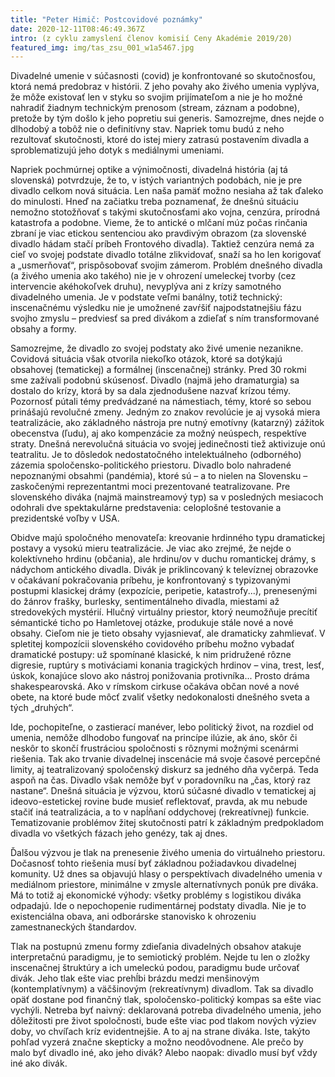 ```yaml
---
title: "Peter Himič: Postcovidové poznámky"
date: 2020-12-11T08:46:49.367Z
intro: (z cyklu zamyslení členov komisií Ceny Akadémie 2019/20)
featured_img: img/tas_zsu_001_w1a5467.jpg
---
```

Divadelné umenie v súčasnosti (covid) je konfrontované so skutočnosťou, ktorá nemá predobraz v histórii. Z jeho povahy ako živého umenia vyplýva, že môže existovať len v styku so svojim prijímateľom a nie je ho možné nahradiť žiadnym technickým prenosom (stream, záznam a podobne), pretože by tým došlo k jeho popretiu sui generis. Samozrejme, dnes nejde o dlhodobý a tobôž nie o definitívny stav. Napriek tomu budú z neho rezultovať skutočnosti, ktoré do istej miery zatrasú postavením divadla a sproblematizujú jeho dotyk s mediálnymi umeniami.

Napriek pochmúrnej optike a výnimočnosti, divadelná história (aj tá slovenská) potvrdzuje, že to, v istých variantných podobách, nie je pre divadlo celkom nová situácia. Len naša pamäť možno nesiaha až tak ďaleko do minulosti. Hneď na začiatku treba poznamenať, že  dnešnú situáciu nemožno stotožňovať s takými skutočnosťami ako vojna, cenzúra, prírodná katastrofa a podobne. Vieme, že to antické o mlčaní múz počas rinčania zbraní je viac etickou sentenciou ako pravdivým obrazom (za slovenské divadlo hádam stačí príbeh Frontového divadla). Taktiež cenzúra nemá za cieľ vo svojej podstate divadlo totálne zlikvidovať, snaží sa ho len korigovať a „usmerňovať“, prispôsobovať svojim zámerom. Problém dnešného divadla (a živého umenia ako takého) nie je v ohrození umeleckej tvorby (cez intervencie akéhokoľvek druhu), nevyplýva ani z krízy samotného divadelného umenia. Je v podstate veľmi banálny, totiž technický: inscenačnému výsledku nie je umožnené zavŕšiť najpodstatnejšiu fázu svojho zmyslu – predviesť sa pred divákom a zdieľať s ním transformované obsahy a formy. 

Samozrejme, že divadlo zo svojej podstaty ako živé umenie nezanikne.  Covidová situácia však otvorila niekoľko otázok, ktoré sa dotýkajú obsahovej (tematickej) a formálnej (inscenačnej) stránky. Pred 30 rokmi sme zažívali podobnú skúsenosť. Divadlo (najmä jeho dramaturgia) sa dostalo do krízy, ktorá by sa dala zjednodušene nazvať krízou témy. Pozornosť pútali témy predvádzané na námestiach, témy, ktoré so sebou prinášajú revolučné zmeny. Jedným zo znakov revolúcie je aj vysoká miera teatralizácie, ako základného nástroja pre nutný emotívny (katarzný) zážitok obecenstva (ľudu), aj ako kompenzácie za možný neúspech, respektíve straty. Dnešná nerevolučná situácia vo svojej jedinečnosti tiež aktivizuje onú teatralitu. Je to dôsledok nedostatočného intelektuálneho (odborného)  zázemia spoločensko-politického priestoru. Divadlo bolo nahradené nepoznanými obsahmi (pandémia), ktoré sú – a to nielen na Slovensku – zaskočenými reprezentantmi moci prezentované teatralizovane. Pre slovenského diváka (najmä mainstreamový typ) sa v posledných mesiacoch odohrali dve spektakulárne predstavenia: celoplošné testovanie a prezidentské voľby v USA. 

Obidve majú spoločného menovateľa: kreovanie hrdinného typu dramatickej postavy a vysokú mieru teatralizácie. Je viac ako zrejmé, že nejde o kolektívneho hrdinu (občania), ale hrdinu/ov v duchu romantickej drámy, s nádychom antického divadla. Divák je priklincovaný k televíznej obrazovke v očakávaní pokračovania príbehu, je konfrontovaný s typizovanými postupmi klasickej drámy (expozície, peripetie, katastrofy...), prenesenými do žánrov frašky, burlesky, sentimentálneho divadla, miestami až stredovekých mystérií. Hlučný virtuálny priestor, ktorý neumožňuje precítiť sémantické ticho po Hamletovej otázke, produkuje stále nové a nové obsahy. Cieľom nie je tieto obsahy vyjasnievať, ale dramaticky zahmlievať. V spletitej kompozícii slovenského covidového príbehu možno vybadať dramatické postupy: už spomínané klasické, k nim pridružené rôzne digresie, ruptúry s motiváciami konania tragických hrdinov – vina, trest, lesť, úskok, konajúce slovo ako nástroj ponižovania protivníka... Prosto dráma shakespearovská. Ako v rímskom cirkuse očakáva občan nové a nové obete, na ktoré bude môcť zvaliť všetky nedokonalosti dnešného sveta a tých „druhých“. 

Ide, pochopiteľne, o zastierací  manéver, lebo politický život, na rozdiel od umenia, nemôže dlhodobo fungovať na princípe ilúzie, ak áno, skôr či neskôr to skončí frustráciou spoločnosti s rôznymi možnými scenármi riešenia. Tak ako trvanie divadelnej inscenácie má svoje časové percepčné limity, aj teatralizovaný spoločenský diskurz sa jedného dňa vyčerpá. Teda aspoň na čas. Divadlo však nemôže byť v poradovníku na „čas, ktorý raz nastane“. Dnešná situácia je výzvou, ktorú súčasné divadlo v tematickej aj ideovo-estetickej rovine bude musieť reflektovať, pravda, ak mu nebude stačiť iná teatralizácia, a to v napĺňaní oddychovej (rekreatívnej) funkcie. Tematizovanie problémov žitej skutočnosti patrí k základným predpokladom divadla vo všetkých fázach jeho genézy, tak aj dnes. 

Ďalšou výzvou je tlak na prenesenie živého umenia do virtuálneho priestoru. Dočasnosť tohto riešenia musí byť základnou požiadavkou divadelnej komunity. Už dnes sa objavujú hlasy o perspektívach divadelného umenia v mediálnom priestore, minimálne v zmysle alternatívnych ponúk pre diváka. Má to totiž aj ekonomické výhody: všetky problémy s logistikou diváka odpadajú. Ide o nepochopenie rudimentárnej podstaty divadla. Nie je to existenciálna obava, ani odborárske stanovisko k ohrozeniu zamestnaneckých štandardov. 

Tlak na postupnú zmenu formy zdieľania divadelných obsahov atakuje interpretačnú paradigmu, je to semiotický problém. Nejde tu len o zložky inscenačnej štruktúry a ich umeleckú podou, paradigmu bude určovať divák. Jeho tlak ešte viac prehĺbi brázdu medzi menšinovým (kontemplatívnym) a väčšinovým (rekreatívnym) divadlom. Tak sa divadlo opäť dostane pod finančný tlak, spoločensko-politický kompas sa ešte viac vychýli. Netreba byť naivný: deklarovaná potreba divadelného umenia, jeho dôležitosti pre život spoločnosti, bude ešte viac pod tlakom nových výziev doby, vo chvíľach kríz evidentnejšie. A to aj na strane diváka. Iste, takýto pohľad vyzerá značne skepticky a možno neodôvodnene. Ale prečo by malo byť divadlo iné, ako jeho divák? Alebo naopak: divadlo musí byť vždy iné ako divák.